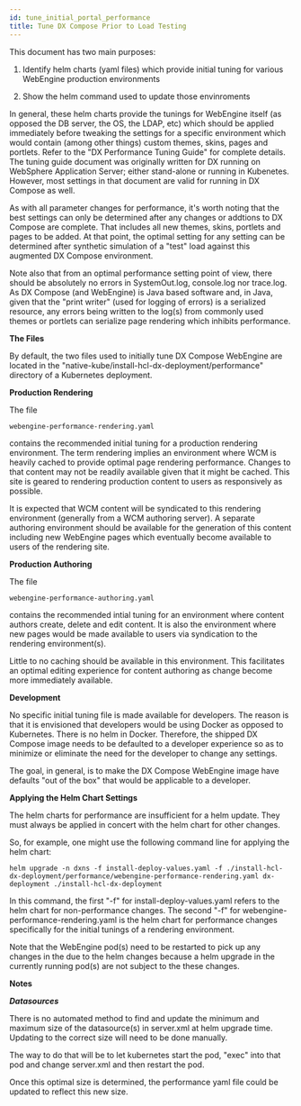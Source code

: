 ```yaml
---
id: tune_initial_portal_performance
title: Tune DX Compose Prior to Load Testing
---
```

This document has two main purposes:

1) Identify helm charts (yaml files) which provide initial tuning for various WebEngine production environments 

2) Show the helm command used to update those envinroments

In general, these helm charts provide the tunings for WebEngine itself (as opposed the DB server, the OS, the LDAP, etc) which should be applied immediately before tweaking the settings for a specific environment which would contain (among other things) custom themes, skins, pages and portlets. Refer to the "DX Performance Tuning Guide" for complete details. The tuning guide document was originally written for DX running on WebSphere Application Server; either stand-alone or running in Kubenetes. However, most settings in that document are valid for running in DX Compose as well.

As with all parameter changes for performance, it's worth noting that the best settings can only be determined after any changes or addtions to DX Compose are complete. That includes all new themes, skins, portlets and pages to be added. At that point, the optimal setting for any setting can be determined after synthetic simulation of a "test" load against this augmented DX Compose environment.

Note also that from an optimal performance setting point of view, there should be absolutely no errors in SystemOut.log, console.log nor trace.log. As DX Compose (and WebEngine) is Java based software and, in Java, given that the "print writer" (used for logging of errors) is a serialized resource, any errors being written to the log(s) from commonly used themes or portlets can serialize page rendering which inhibits performance.

**The Files**

By default, the two files used to initially tune DX Compose WebEngine are located in the "native-kube/install-hcl-dx-deployment/performance" directory of a Kubernetes deployment.

**Production Rendering**

The file

```
webengine-performance-rendering.yaml
```

contains the recommended initial tuning for a production rendering environment. The term rendering implies an environment where WCM is heavily cached to provide optimal page rendering performance. Changes to that content may not be readily available given that it might be cached. This site is geared to rendering production content to users as responsively as possible.

It is expected that WCM content will be syndicated to this rendering environment (generally from a WCM authoring server). A separate authoring environment should be available for the generation of this content including new WebEngine pages which eventually become available to users of the rendering site.

**Production Authoring**

The file

```
webengine-performance-authoring.yaml
```

contains the recommended intial tuning for an environment where content authors create, delete and edit content. It is also the environment where new pages would be made available to users via syndication to the rendering environment(s).

Little to no caching should be available in this environment. This facilitates an optimal editing experience for content authoring as change become more immediately available.

**Development**

No specific initial tuning file is made available for developers. The reason is that it is envisioned that developers would be using Docker as opposed to Kubernetes. There is no helm in Docker. Therefore, the shipped DX Compose image needs to be defaulted to a developer experience so as to minimize or eliminate the need for the developer to change any settings.

The goal, in general, is to make the DX Compose WebEngine image have defaults "out of the box" that would be applicable to a developer. 

**Applying the Helm Chart Settings**

The helm charts for performance are insufficient for a helm update. They must always be applied in concert with the helm chart for other changes.

So, for example, one might use the following command line for applying the helm chart:

```
helm upgrade -n dxns -f install-deploy-values.yaml -f ./install-hcl-dx-deployment/performance/webengine-performance-rendering.yaml dx-deployment ./install-hcl-dx-deployment
```

In this command, the first "-f" for install-deploy-values.yaml refers to the helm chart for non-performance changes. The second "-f" for webengine-performance-rendering.yaml is the helm chart for performance changes specifically for the initial tunings of a rendering environment.

Note that the WebEngine pod(s) need to be restarted to pick up any changes in the due to the helm changes because a helm upgrade in the currently running pod(s) are not subject to the these changes.

**Notes**

***Datasources***

There is no automated method to find and update the minimum and maximum size of the datasource(s) in server.xml at helm upgrade time. Updating to the correct size will need to be done manually.

The way to do that will be to let kubernetes start the pod, "exec" into that pod and change server.xml and then restart the pod.

Once this optimal size is determined, the performance yaml file could be updated to reflect this new size.